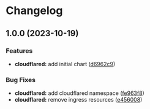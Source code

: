# Changelog

## 1.0.0 (2023-10-19)


### Features

* **cloudflared:** add initial chart ([d6962c9](https://github.com/lab-ops/charts/commit/d6962c9620496983ff75c223c9cf3b058cc561b3))


### Bug Fixes

* **cloudflared:** add cloudflared namespace ([fe963f8](https://github.com/lab-ops/charts/commit/fe963f86a3a9da9e0ccf2d691633e5d85d9d91c8))
* **cloudflared:** remove ingress resources ([e456008](https://github.com/lab-ops/charts/commit/e45600840c8db2f8470d8a9833eceb1384026332))
